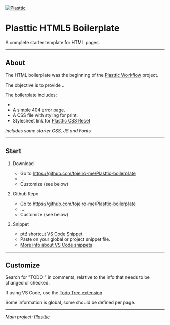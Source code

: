[![Plasttic](https://plasttic.dev/assets/img/social/default-banner-1200_630.png)](https://plasttic.dev)

# Plasttic HTML5 Boilerplate

A complete starter template for HTML pages.

---

## About

The HTML boilerplate was the beginning of the [Plasttic Workflow](https://github.com/tojeiro-me/Plasttic) project.

The objective is to provide ..

The boilerplate includes:

-
- A simple 404 error page.
- A CSS file with styling for print.
- Stylesheet link for [Plasttic CSS Reset](https://github.com/tojeiro-me/Plasttic-reset)

_includes some starter CSS, JS and Fonts_

---

## Start

1. Download

   - Go to https://github.com/tojeiro-me/Plasttic-boilerplate
   - ...
   - Customize (see below)

2. Github Repo

   - Go to https://github.com/tojeiro-me/Plasttic-boilerplate
   - ...
   - Customize (see below)

3. Snippet

   - ptt! shortcut [VS Code Snippet](https://gist.github.com/tojeiro-me/5ca46d8dcb1cee46b4cda2737e47e6ef)
   - Paste on your global or project snippet file.
   - [More info about VS Code snippets](https://code.visualstudio.com/docs/editor/userdefinedsnippets#_create-your-own-snippets)

---

## Customize

Search for "TODO:" in comments, relative to the info that needs to be changed or checked.

If using VS Code, use the [Todo Tree extension](https://marketplace.visualstudio.com/items?itemName=Gruntfuggly.todo-tree)

Some information is global, some should be defined per page.

---

_Main project: [Plasttic](https://github.com/tojeiro-me/Plasttic)_
